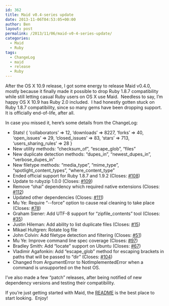 ```yaml
---
id: 362
title: Maid v0.4-series update
date: 2013-11-06T04:53:05+00:00
author: Ben
layout: post
permalink: /2013/11/06/maid-v0-4-series-update/
categories:
  - Maid
  - Ruby
tags:
  - ChangeLog
  - maid
  - release
  - Ruby
---
```

After the OS X 10.9 release, I got some energy to release Maid v0.4.0, mostly because it finally made it possible to drop Ruby 1.8.7 compatibility while still letting casual Ruby users on OS X use Maid.  Needless to say, I&#8217;m happy OS X 10.9 has Ruby 2.0 included.  I had honestly gotten stuck on Ruby 1.8.7 compatibility, since so many gems have been dropping support.  It is officially end-of-life, after all.

In case you missed it, here&#8217;s some details from the ChangeLog:

  * Stats! { &#8216;collaborators&#8217; => 12, &#8216;downloads&#8217; => 8227, &#8216;forks&#8217; => 40, &#8216;open\_issues&#8217; => 29, &#8216;closed\_issues&#8217; => 83, &#8216;stars&#8217; => 713, &#8216;users\_sharing\_rules&#8217; => 28 }
  * New utility methods: &#8220;checksum\_of&#8221;, &#8220;escape\_glob&#8221;, &#8220;files&#8221;
  * New duplicate detection methods: &#8220;dupes\_in&#8221;, &#8220;newest\_dupes\_in&#8221;, &#8220;verbose\_dupes_in&#8221;
  * New filetype methods: &#8220;media\_type&#8221;, &#8220;mime\_type&#8221;, &#8220;spotlight\_content\_types&#8221;, &#8220;where\_content\_type&#8221;
  * Ended official support for Ruby 1.8.7 and 1.9.2 (Closes: [#108](https://github.com/benjaminoakes/maid/issues/108 "Drop support for 1.8.7"))
  * Update to rubyzip 1.0.0 (Closes: [#109](https://github.com/benjaminoakes/maid/issues/109 "Update to rubyzip 1.0.0"))
  * Remove &#8220;ohai&#8221; dependency which required native extensions (Closes: [#112](https://github.com/benjaminoakes/maid/issues/112 "Remove ohai dependency"))
  * Updated other dependencies (Closes: [#111](https://github.com/benjaminoakes/maid/issues/111 "Update dependencies"))
  * Mu Ye: Require &#8220;--force&#8221; option to cause real cleaning to take place (Closes: [#78](https://github.com/benjaminoakes/maid/issues/78 "Require option to cause real cleaning to take place"))
  * Graham Siener: Add UTF-8 support for &#8220;zipfile_contents&#8221; tool (Closes: [#35](https://github.com/benjaminoakes/maid/issues/35 "OSX zipfile extraction tool fails on zip files with UTF8 characters"))
  * Justin Hileman: Add ability to list duplicate files (Closes: [#15](https://github.com/benjaminoakes/maid/issues/15 "Add ability to list duplicate files"))
  * Mikael Hultgren: Rotate log file
  * John Colvin: Add filetype detection and filtering (Closes: [#51](https://github.com/benjaminoakes/maid/issues/51 "Add filetype detection"))
  * Mu Ye: Improve command line spec coverage (Closes: [#97](https://github.com/benjaminoakes/maid/pull/97 "Add spec for showing version"))
  * Bradley Smith: Add &#8220;locate&#8221; support on Ubuntu (Closes: [#67](https://github.com/benjaminoakes/maid/issues/67 "Add locate support on Ubuntu"))
  * Vladimir Agafonkin: Add &#8220;escape_glob&#8221; method for escaping brackets in paths that will be passed to &#8220;dir&#8221; (Closes: [#104](https://github.com/benjaminoakes/maid/pull/104 "Add escape_glob method for escaping brackets in paths that will be passed to dir"))
  * Changed from ArgumentError to NotImplementedError when a command is unsupported on the host OS.

I&#8217;ve also made a few &#8220;patch&#8221; releases, after being notified of new dependency versions and testing their compatibility.

If you&#8217;re just getting started with Maid, the [README](https://github.com/benjaminoakes/maid) is the best place to start looking.  Enjoy!